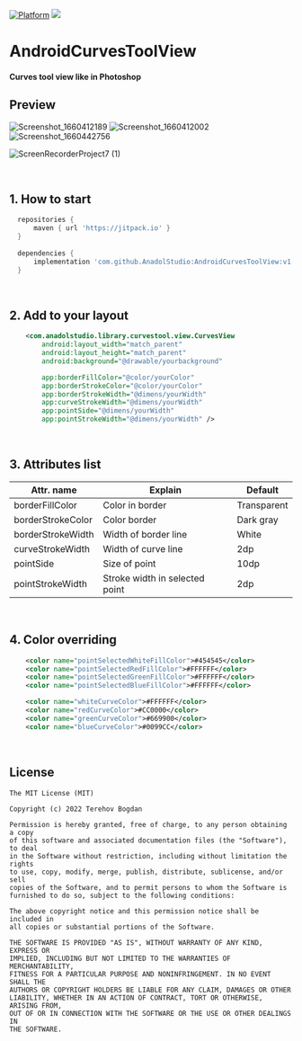 [![Platform](https://img.shields.io/badge/platform-android-green.svg)](http://developer.android.com/index.html) [![](https://jitpack.io/v/AnadolStudio/AndroidCurvesToolView.svg)](https://jitpack.io/#AnadolStudio/AndroidCurvesToolView)
# AndroidCurvesToolView
#### Curves tool view like in Photoshop


## Preview

![Screenshot_1660412189](https://user-images.githubusercontent.com/74777850/184542635-290735ab-0981-400c-a337-7e32d0010919.png) ![Screenshot_1660412002](https://user-images.githubusercontent.com/74777850/184542546-54ceff22-a31a-43fe-a042-e772007e94ee.png) ![Screenshot_1660442756](https://user-images.githubusercontent.com/74777850/184542666-ba608503-5a5b-4efd-b167-89dee92bec51.png)

![ScreenRecorderProject7 (1)](https://user-images.githubusercontent.com/74777850/184520985-42a40fb3-848f-48d3-bb93-c3e3482ceb35.gif)

<br>

## 1. How to start

```gradle
  repositories {
      maven { url 'https://jitpack.io' }
  }
	
  dependencies {
      implementation 'com.github.AnadolStudio:AndroidCurvesToolView:v1.0.4'
  }

```

<br>

## 2. Add to your layout

```xml
    <com.anadolstudio.library.curvestool.view.CurvesView
        android:layout_width="match_parent"
        android:layout_height="match_parent"
        android:background="@drawable/yourbackground"

        app:borderFillColor="@color/yourColor"
        app:borderStrokeColor="@color/yourColor"
        app:borderStrokeWidth="@dimens/yourWidth"
        app:curveStrokeWidth="@dimens/yourWidth"
        app:pointSide="@dimens/yourWidth"
        app:pointStrokeWidth="@dimens/yourWidth" />
```
<br>

## 3. Attributes list

| Attr. name          |                Explain                                            |    Default |
|---------------------|-------------------------------------------------------------------|------------|
| borderFillColor 		| Color in border						                                        | Transparent|
| borderStrokeColor 	| Color border   					                                          | Dark gray  |
| borderStrokeWidth 	| Width of border line	                                            | White      |
| curveStrokeWidth 		| Width of curve line			                                          | 2dp        |
| pointSide 	        | Size of point	                                                    | 10dp       |
| pointStrokeWidth 		| Stroke width in selected point			                              | 2dp	       |

<br>

## 4. Color overriding

```xml
    <color name="pointSelectedWhiteFillColor">#454545</color>
    <color name="pointSelectedRedFillColor">#FFFFFF</color>
    <color name="pointSelectedGreenFillColor">#FFFFFF</color>
    <color name="pointSelectedBlueFillColor">#FFFFFF</color>

    <color name="whiteCurveColor">#FFFFFF</color>
    <color name="redCurveColor">#CC0000</color>
    <color name="greenCurveColor">#669900</color>
    <color name="blueCurveColor">#0099CC</color>

```

<br>

License
--------

    The MIT License (MIT)

    Copyright (c) 2022 Terehov Bogdan
    
    Permission is hereby granted, free of charge, to any person obtaining a copy
    of this software and associated documentation files (the "Software"), to deal
    in the Software without restriction, including without limitation the rights
    to use, copy, modify, merge, publish, distribute, sublicense, and/or sell
    copies of the Software, and to permit persons to whom the Software is
    furnished to do so, subject to the following conditions:
    
    The above copyright notice and this permission notice shall be included in
    all copies or substantial portions of the Software.
    
    THE SOFTWARE IS PROVIDED "AS IS", WITHOUT WARRANTY OF ANY KIND, EXPRESS OR
    IMPLIED, INCLUDING BUT NOT LIMITED TO THE WARRANTIES OF MERCHANTABILITY,
    FITNESS FOR A PARTICULAR PURPOSE AND NONINFRINGEMENT. IN NO EVENT SHALL THE
    AUTHORS OR COPYRIGHT HOLDERS BE LIABLE FOR ANY CLAIM, DAMAGES OR OTHER
    LIABILITY, WHETHER IN AN ACTION OF CONTRACT, TORT OR OTHERWISE, ARISING FROM,
    OUT OF OR IN CONNECTION WITH THE SOFTWARE OR THE USE OR OTHER DEALINGS IN
    THE SOFTWARE.
